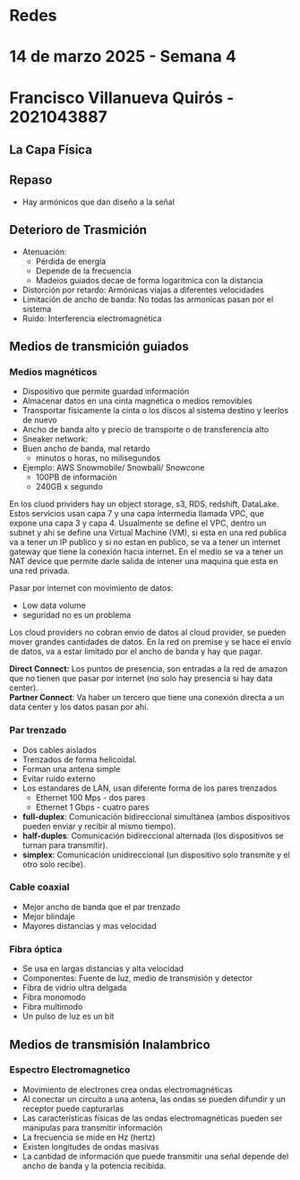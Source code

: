 # Redes
# 14 de marzo 2025 - Semana 4
# Francisco Villanueva Quirós - 2021043887

## La Capa Física
## Repaso
- Hay armónicos que dan diseño a la señal

## Deterioro de Trasmición
- Atenuación:
    - Pérdida de energía
    - Depende de la frecuencia
    - Madeios guiados decae de forma logarítmica con la distancia
- Distorción por retardo: Armónicas viajas a diferentes velocidades
- Limitación de ancho de banda: No todas las armonicas pasan por el sistema
- Ruido: Interferencia electromagnética

## Medios de transmición guiados
### Medios magnéticos
- Dispositivo que permite guardad información
- Almacenar datos en una cinta magnética o medios removibles
- Transportar físicamente la cinta o los discos al sistema destino y leerlos de nuevo
- Ancho de banda alto y precio de transporte o de transferencia alto
- Sneaker network: 
- Buen ancho de banda, mal retardo
    - minutos o horas, no milisegundos
- Ejemplo: AWS Snowmobile/ Snowball/ Snowcone
    - 100PB de información
    - 240GB x segundo 

En los cluod prividers hay un object storage, s3, RDS, redshift, DataLake. Estos servicios usan capa 7 y una capa intermedia llamada VPC, que expone una capa 3 y capa 4. Usualmente se define el VPC, dentro un subnet y ahi se define una Virtual Machine (VM), si esta en una red publica va a tener un IP publico y si no estan en publico, se va a tener un internet gateway que tiene la conexión hacia internet. En el medio se va a tener un NAT device que permite darle salida de intener una maquina que esta en una red privada. 
<br>

Pasar por internet con movimiento de datos:
- Low data volume
- seguridad no es un problema 

Los cloud providers no cobran envio de datos al cloud provider, se pueden mover grandes cantidades de datos. En la red on premise y se hace el envío de datos, va a estar limitado por el ancho de banda y hay que pagar. 
<br>

**Direct Connect:** Los puntos de presencia, son entradas a la red de amazon que no tienen que pasar por internet (no solo hay presencia si hay data center). <br>
**Partner Connect**: Va haber un tercero que tiene una conexión directa a un data center y los datos pasan por ahi.

### Par trenzado
- Dos cables aislados
- Trenzados de forma helicoidal.
- Forman una antena simple
- Evitar ruido externo
- Los estandares de LAN, usan diferente forma de los pares trenzados
    - Ethernet 100 Mps - dos pares
    - Ethernet 1 Gbps - cuatro pares
- **full-duplex**: Comunicación bidireccional simultánea (ambos dispositivos pueden enviar y recibir al mismo tiempo).
- **half-duples**: Comunicación bidireccional alternada (los dispositivos se turnan para transmitir).
- **simplex**: Comunicación unidireccional (un dispositivo solo transmite y el otro solo recibe).

### Cable coaxial
- Mejor ancho de banda que el par trenzado
- Mejor blindaje
- Mayores distancias y mas velocidad

### Fibra óptica
- Se usa en largas distancias y alta velocidad
- Componentes: Fuente de luz, medio de transmisión y detector
- Fibra de vidrio ultra delgada
- Fibra monomodo
- Fibra multimodo
- Un pulso de luz es un bit

## Medios de transmisión Inalambrico
### Espectro Electromagnetico
- Movimiento de electrones crea ondas electromagnéticas
- Al conectar un circuito a una antena, las ondas se pueden difundir y un receptor puede capturarlas
- Las características físicas de las ondas electromagnéticas pueden ser manipulas para transmitir información
- La frecuencia se mide en Hz (hertz)
- Existen longitudes de ondas masivas
- La cantidad de información que puede transmitir una señal depende del ancho de banda y la potencia recibida.  
